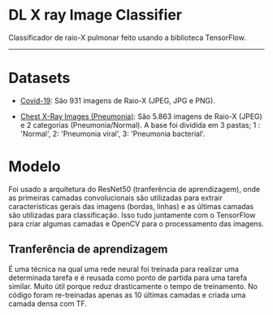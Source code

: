 # DL X ray Image Classifier

Classificador de raio-X pulmonar feito usando a biblioteca TensorFlow.

---

# Datasets

 - [Covid-19](https://github.com/ieee8023/covid-chestxray-dataset): São 931 imagens de Raio-X (JPEG, JPG e PNG).

 - [Chest X-Ray Images (Pneumonia)](https://www.kaggle.com/datasets/paultimothymooney/chest-xray-pneumonia): São 5.863 imagens de Raio-X (JPEG) e 2 categorias 
 (Pneumonia/Normal). A base foi dividida em 3 pastas; 1 : 'Normal', 2: 'Pneumonia viral', 3: 'Pneumonia bacterial'.

# Modelo
Foi usado a arquitetura do ResNet50 (tranferência de aprendizagem), onde as primeiras camadas convolucionais são utilizadas para extrair características gerais 
das imagens (bordas, linhas) e as últimas camadas são utilizadas para classificação. Isso tudo juntamente com o TensorFlow para criar algumas camadas e OpenCV 
para o processamento das imagens.

## Tranferência de aprendizagem
É uma técnica na qual uma rede neural foi treinada para realizar uma determinada tarefa e é reusada como ponto de partida para uma tarefa similar. Muito útil 
porque reduz drasticamente o tempo de treinamento. No código foram re-treinadas apenas as 10 últimas camadas e criada uma camada densa com TF.
